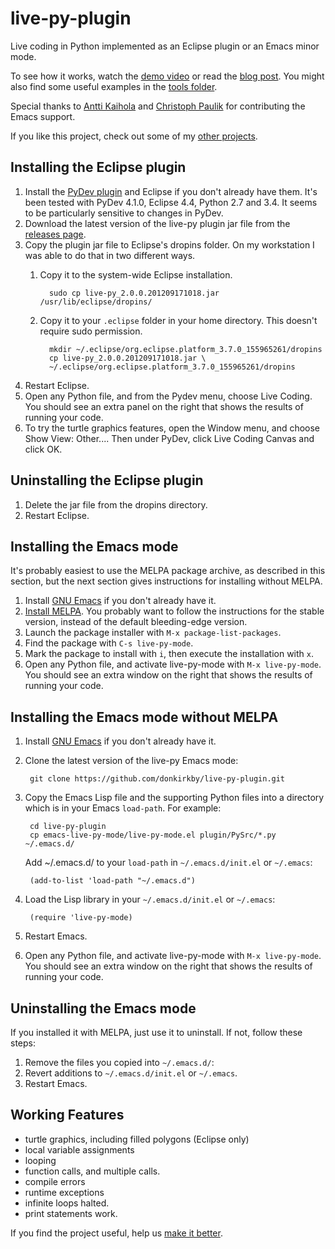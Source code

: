 live-py-plugin
==============

Live coding in Python implemented as an Eclipse plugin or an Emacs minor mode.

To see how it works, watch the [demo video][video] or read the 
[blog post][blog]. You might also find some useful examples in the 
[tools folder][tools].

Special thanks to [Antti Kaihola][akaihola] and [Christoph Paulik][cpaulik] for contributing the Emacs support.

If you like this project, check out some of my [other projects][projects].

[akaihola]: https://github.com/akaihola
[cpaulik]: https://github.com/cpaulik

Installing the Eclipse plugin
-----------------------------

1. Install the [PyDev plugin][pydev] and Eclipse if you don't already have them.
   It's been tested with PyDev 4.1.0, Eclipse 4.4, Python 2.7 and 3.4. It
   seems to be particularly sensitive to changes in PyDev.
2. Download the latest version of the live-py plugin jar file from the 
   [releases page][releases].
3. Copy the plugin jar file to Eclipse's dropins folder. On my workstation I 
   was able to do that in two different ways.
    1. Copy it to the system-wide Eclipse installation.
    
             sudo cp live-py_2.0.0.201209171018.jar /usr/lib/eclipse/dropins/
    2. Copy it to your `.eclipse` folder in your home directory. This doesn't 
       require sudo permission.
       
             mkdir ~/.eclipse/org.eclipse.platform_3.7.0_155965261/dropins
             cp live-py_2.0.0.201209171018.jar \
             ~/.eclipse/org.eclipse.platform_3.7.0_155965261/dropins
4. Restart Eclipse.
5. Open any Python file, and from the Pydev menu, choose Live Coding.
   You should see an extra panel on the right that shows the results of running
   your code.
6. To try the turtle graphics features, open the Window menu, and choose 
   Show View: Other.... Then under PyDev, click Live Coding Canvas and click OK.

Uninstalling the Eclipse plugin
-------------------------------

1. Delete the jar file from the dropins directory.
2. Restart Eclipse.

Installing the Emacs mode
-------------------------
It's probably easiest to use the MELPA package archive, as described in this
section, but the next section gives instructions for installing without MELPA.

1. Install [GNU Emacs][emacs] if you don't already have it.
2. [Install MELPA][melpa]. You probably want to follow the instructions
    for the stable version, instead of the default bleeding-edge version.
3. Launch the package installer with `M-x package-list-packages`.
4. Find the package with `C-s live-py-mode`.
5. Mark the package to install with `i`, then execute the installation with
    `x`.
6. Open any Python file, and activate live-py-mode with `M-x live-py-mode`.
   You should see an extra window on the right that shows the results of running
   your code.

Installing the Emacs mode without MELPA
---------------------------------------
1. Install [GNU Emacs][emacs] if you don't already have it.
2. Clone the latest version of the live-py Emacs mode:

        git clone https://github.com/donkirkby/live-py-plugin.git

3. Copy the Emacs Lisp file and the supporting Python files into a directory
   which is in your Emacs `load-path`. For example:

        cd live-py-plugin
        cp emacs-live-py-mode/live-py-mode.el plugin/PySrc/*.py ~/.emacs.d/

   Add ~/.emacs.d/ to your `load-path` in `~/.emacs.d/init.el` or `~/.emacs`:

        (add-to-list 'load-path "~/.emacs.d")
4. Load the Lisp library in your `~/.emacs.d/init.el` or `~/.emacs`:

        (require 'live-py-mode)
5. Restart Emacs.
6. Open any Python file, and activate live-py-mode with `M-x live-py-mode`.
   You should see an extra window on the right that shows the results of running
   your code.

[melpa]: https://melpa.org/#/getting-started

Uninstalling the Emacs mode
---------------------------
If you installed it with MELPA, just use it to uninstall. If not, follow these
steps:

1. Remove the files you copied into `~/.emacs.d/`:
2. Revert additions to `~/.emacs.d/init.el` or `~/.emacs`.
3. Restart Emacs.

Working Features
----------------
- turtle graphics, including filled polygons (Eclipse only)
- local variable assignments
- looping
- function calls, and multiple calls.
- compile errors
- runtime exceptions
- infinite loops halted.
- print statements work.

If you find the project useful, help us [make it better][contributing].

[pydev]: http://pydev.org/download.html
[releases]: https://github.com/donkirkby/live-py-plugin/releases
[video]: http://www.youtube.com/watch?v=LV3aFRHlAEQ
[blog]: http://donkirkby.blogspot.ca/2012/11/live-coding-in-python-v2.html
[emacs]: http://www.gnu.org/software/emacs/
[tools]: https://github.com/donkirkby/live-py-plugin/tree/master/test/PySrc/tools
[issues]: https://github.com/donkirkby/live-py-plugin/issues?state=open
[projects]: http://donkirkby.github.io/
[contributing]: https://github.com/donkirkby/live-py-plugin/blob/master/CONTRIBUTING.md
